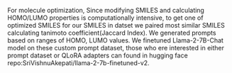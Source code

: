 For molecule optimization, Since modifying SMILES and calculating HOMO/LUMO properties is computationally intensive, to get one of optimized SMILES for our SMILES in datset we paired most similar SMILES calculating tanimoto coefficient(Jaccard Index). We generated prompts based on ranges of HOMO, LUMO values. We finetuned Llama-2-7B-Chat model on these custom prompt dataset, those who ere interested in either prompt dataset  or QLoRA adapters can found in hugging face repo:SriVishnuAkepati/llama-2-7b-finetuned-v2. 
